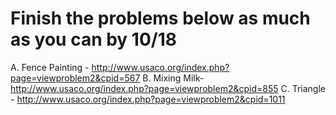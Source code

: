 # Finish the problems below as much as you can by 10/18

A. Fence Painting -  <http://www.usaco.org/index.php?page=viewproblem2&cpid=567>
B. Mixing Milk- <http://www.usaco.org/index.php?page=viewproblem2&cpid=855>
C. Triangle - <http://www.usaco.org/index.php?page=viewproblem2&cpid=1011>
